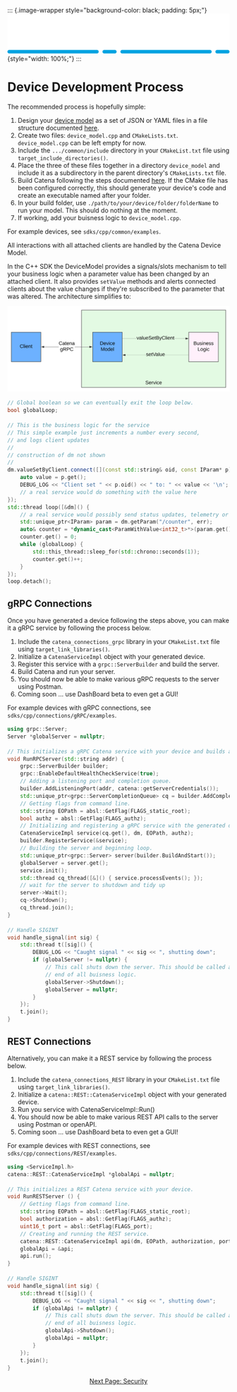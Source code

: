 ::: {.image-wrapper style="background-color: black; padding: 5px;"}
![Catena Logo](images/Catena%20Logo_PMS2191%20&%20White.png){style="width: 100%;"}
:::

# Device Development Process

The recommended process is hopefully simple:

1. Design your [device model](DeviceModel.html) as a set of JSON or YAML files in a file structure documented [here](Validation.html).
2. Create two files: `device_model.cpp` and `CMakeLists.txt`. `device_model.cpp` can be left empty for now.
3. Include the `.../common/include` directory in your `CMakeList.txt` file using `target_include_directories()`.
4. Place the three of these files together in a directory `device_model` and include it as a subdirectory in the parent directory's `CMakeLists.txt` file.
5. Build Catena following the steps documented [here](doxygen/index.html). If the CMake file has been configured correctly, this should generate your device's code and create an executable named after your folder.
6. In your build folder, use `./path/to/your/device/folder/folderName` to run your model. This should do nothing at the moment.
7. If working, add your buisness logic to `device_model.cpp`.

For example devices, see `sdks/cpp/common/examples`.

All interactions with all attached clients are handled by the Catena Device Model.

In the C++ SDK the DeviceModel provides a signals/slots mechanism to tell your business logic when a parameter value has been changed by an attached client. It also provides `setValue` methods and alerts connected clients about the value changes if they're subscribed to the parameter that was altered. The architecture simplifies to:

![alt](images/Catena%20UML%20-%20Device%20Architecture.svg)

```cpp
// Global boolean so we can eventually exit the loop below.
bool globalLoop;

// This is the business logic for the service
// This simple example just increments a number every second,
// and logs client updates
//
// construction of dm not shown
//
dm.valueSetByClient.connect([](const std::string& oid, const IParam* p) {
    auto value = p.get();
    DEBUG_LOG << "Client set " << p.oid() << " to: " << value << '\n';
    // a real service would do something with the value here
});
std::thread loop([&dm]() {
    // a real service would possibly send status updates, telemetry or audio meters here
    std::unique_ptr<IParam> param = dm.getParam("/counter", err);
    auto& counter = *dynamic_cast<ParamWithValue<int32_t>*>(param.get());
    counter.get() = 0;
    while (globalLoop) {
        std::this_thread::sleep_for(std::chrono::seconds(1));
        counter.get()++;
    }
});
loop.detach();
```

## gRPC Connections
Once you have generated a device following the steps above, you can make it a gRPC service by following the process below.
1. Include the `catena_connections_grpc` library in your `CMakeList.txt` file using `target_link_libraries()`.
2. Initialize a `CatenaServiceImpl` object with your generated device.
3. Register this service with a `grpc::ServerBuilder` and build the server.
4. Build Catena and run your server. 
5. You should now be able to make various gRPC requests to the server using Postman.
6. Coming soon ... use DashBoard beta to even get a GUI!

For example devices with gRPC connections, see `sdks/cpp/connections/gRPC/examples`.

```cpp
using grpc::Server;
Server *globalServer = nullptr;

// This initializes a gRPC Catena service with your device and builds a server.
void RunRPCServer(std::string addr) {
    grpc::ServerBuilder builder;
    grpc::EnableDefaultHealthCheckService(true);
    // Adding a listening port and completion queue.
    builder.AddListeningPort(addr, catena::getServerCredentials());
    std::unique_ptr<grpc::ServerCompletionQueue> cq = builder.AddCompletionQueue();
    // Getting flags from command line.
    std::string EOPath = absl::GetFlag(FLAGS_static_root);
    bool authz = absl::GetFlag(FLAGS_authz);
    // Initializing and registering a gRPC service with the generated device.
    CatenaServiceImpl service(cq.get(), dm, EOPath, authz);
    builder.RegisterService(&service);
    // Building the server and beginning loop.
    std::unique_ptr<grpc::Server> server(builder.BuildAndStart());
    globalServer = server.get();
    service.init();
    std::thread cq_thread([&]() { service.processEvents(); });
    // wait for the server to shutdown and tidy up
    server->Wait();
    cq->Shutdown();
    cq_thread.join();
}

// Handle SIGINT
void handle_signal(int sig) {
    std::thread t([sig]() {
        DEBUG_LOG << "Caught signal " << sig << ", shutting down";
        if (globalServer != nullptr) {
            // This call shuts down the server. This should be called at the
            // end of all buisness logic.
            globalServer->Shutdown();
            globalServer = nullptr;
        }
    });
    t.join();
}
```

## REST Connections
Alternatively, you can make it a REST service by following the process below.
1. Include the `catena_connections_REST` library in your `CMakeList.txt` file using `target_link_libraries()`.
2. Initialize a `catena::REST::CatenaServiceImpl` object with your generated device.
3. Run you service with CatenaServiceImpl::Run()
5. You should now be able to make various REST API calls to the server using Postman or openAPI.
6. Coming soon ... use DashBoard beta to even get a GUI!

For example devices with REST connections, see `sdks/cpp/connections/REST/examples`.

```cpp
using <ServiceImpl.h>
catena::REST::CatenaServiceImpl *globalApi = nullptr;

// This initializes a REST Catena service with your device.
void RunRESTServer () {
    // Getting flags from command line.
    std::string EOPath = absl::GetFlag(FLAGS_static_root);
    bool authorization = absl::GetFlag(FLAGS_authz);
    uint16_t port = absl::GetFlag(FLAGS_port);
    // Creating and running the REST service.
    catena::REST::CatenaServiceImpl api(dm, EOPath, authorization, port);
    globalApi = &api;
    api.run();
}

// Handle SIGINT
void handle_signal(int sig) {
    std::thread t([sig]() {
        DEBUG_LOG << "Caught signal " << sig << ", shutting down";
        if (globalApi != nullptr) {
            // This call shuts down the server. This should be called at the
            // end of all buisness logic.
            globalApi->Shutdown();
            globalApi = nullptr;
        }
    });
    t.join();
}
```

<div style="text-align: center">

[Next Page: Security](Security.html)

</div>